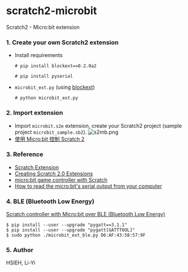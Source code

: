 # scratch2-microbit
Scratch2 - Micro:bit extension

### 1. Create your own Scratch2 extension
* Install requirements

    `# pip install blockext==0.2.0a2`

    `# pip install pyserial`

* `microbit_ext.py` (using [blockext](https://github.com/blockext/blockext))

    `# python microbit_ext.py`

### 2. Import extension
* Import `microbit.s2e` extension, create your Scratch2 project (sample project `microbit_sample.sb2`).
![s2mb.png](screenshots/s2mb.png)
* [使用 Micro:bit 控制 Scratch 2](https://www.youtube.com/watch?v=LmRsx7XCMOM)

### 3. Reference
- [Scratch Extension](https://wiki.scratch.mit.edu/wiki/Scratch_Extension)
- [Creating Scratch 2.0 Extensions](https://wiki.scratch.mit.edu/w/images/ExtensionsDoc.HTTP-9-11.pdf)
- [micro:bit game controller with Scratch](https://www.raspberrypi.org/learning/microbit-game-controller/)
- [How to read the micro:bit's serial output from your computer](https://www.microbit.co.uk/td/serial-library)

### 4. BLE (Bluetooth Low Energy)
[Scratch controller with Micro:bit over BLE (Bluetooth Low Energy)](https://youtu.be/kHZFJNNkeDY)

```
$ pip install --user --upgrade "pygatt==3.1.1"
$ pip install --user --upgrade "pygatt[GATTTOOL]"
$ sudo python ./microbit_ext_ble.py D6:AF:43:58:57:9F
```

### 5. Author
HSIEH, Li-Yi

